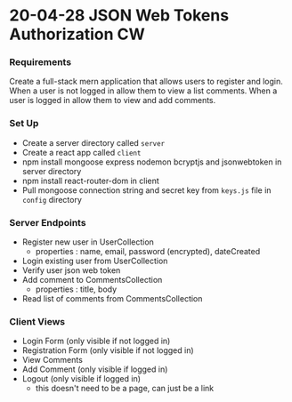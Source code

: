 # 20-04-28 JSON Web Tokens Authorization CW

### Requirements
Create a full-stack mern application that allows users to register and login. When a user is not logged in allow them to view a list comments. When a user is logged in allow them to view and add comments.

### Set Up
- Create a server directory called `server`
- Create a react app called `client`
- npm install mongoose express nodemon bcryptjs and jsonwebtoken in server directory
- npm install react-router-dom in client 
- Pull mongoose connection string and secret key from `keys.js` file in `config` directory
### Server Endpoints
- Register new user in UserCollection
    - properties : name, email, password (encrypted), dateCreated
- Login existing user from UserCollection
- Verify user json web token
- Add comment to CommentsCollection
    - properties : title, body
- Read list of comments from CommentsCollection
### Client Views
- Login Form (only visible if not logged in)
- Registration Form (only visible if not logged in)
- View Comments 
- Add Comment (only visible if logged in)
- Logout (only visible if logged in)
    - this doesn't need to be a page, can just be a link